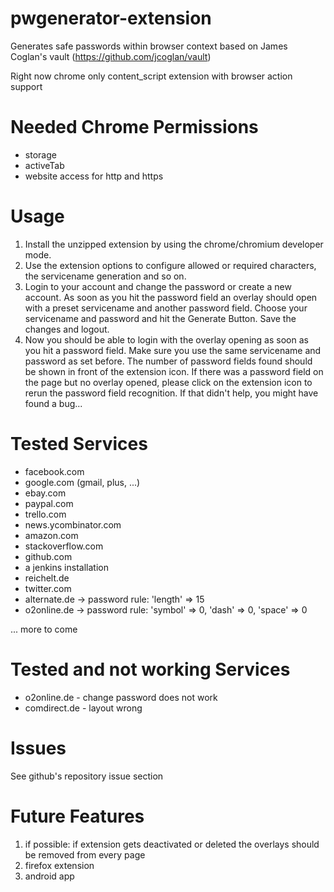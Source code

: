 pwgenerator-extension
===========================

Generates safe passwords within browser context based on James Coglan's vault (https://github.com/jcoglan/vault)

Right now chrome only content_script extension with browser action support

Needed Chrome Permissions
=========================
* storage
* activeTab
* website access for http and https

Usage
=====
1. Install the unzipped extension by using the chrome/chromium developer mode.
2. Use the extension options to configure allowed or required characters, the servicename generation and so on.
3. Login to your account and change the password or create a new account. As soon as you hit the password field an overlay should open with a preset servicename and another password field. Choose your servicename and password and hit the Generate Button. Save the changes and logout. 
4. Now you should be able to login with the overlay opening as soon as you hit a password field. Make sure you use the same servicename and password as set before. The number of password fields found should be shown in front of the extension icon. If there was a password field on the page but no overlay opened, please click on the extension icon to rerun the password field recognition. If that didn't help, you might have found a bug... 

Tested Services
===============
* facebook.com
* google.com (gmail, plus, ...)
* ebay.com
* paypal.com
* trello.com
* news.ycombinator.com
* amazon.com
* stackoverflow.com
* github.com
* a jenkins installation
* reichelt.de
* twitter.com
* alternate.de -> password rule: 'length' => 15
* o2online.de -> password rule: 'symbol' => 0, 'dash' => 0, 'space' => 0

... more to come

Tested and not working Services
================================
* o2online.de - change password does not work
* comdirect.de - layout wrong

Issues
=======
See github's repository issue section


Future Features
======
1. if possible: if extension gets deactivated or deleted the overlays should be removed from every page
2. firefox extension
3. android app

